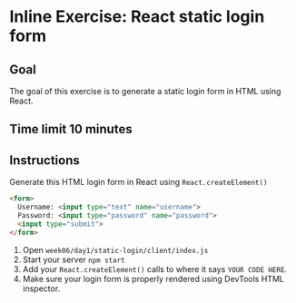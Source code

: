 # Inline Exercise: React static login form

## Goal

The goal of this exercise is to generate a static login form
in HTML using React.

## Time limit 10 minutes

## Instructions

Generate this HTML login form in React using `React.createElement()`

```html
<form>
  Username: <input type="text" name="username">
  Password: <input type="password" name="password">
  <input type="submit">
</form>
```

1. Open `week06/day1/static-login/client/index.js`
1. Start your server `npm start`
1. Add your `React.createElement()` calls to where it says
  `YOUR CODE HERE`.
1. Make sure your login form is properly rendered using
   DevTools HTML inspector.
